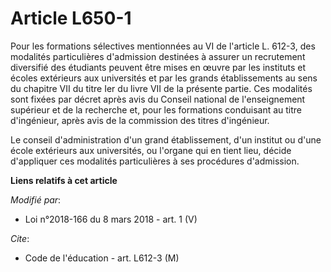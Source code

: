 # Article L650-1

Pour les formations sélectives mentionnées au VI de l'article L. 612-3, des modalités particulières d'admission destinées à
assurer un recrutement diversifié des étudiants peuvent être mises en œuvre par les instituts et écoles extérieurs aux
universités et par les grands établissements au sens du chapitre VII du titre Ier du livre VII de la présente partie. Ces
modalités sont fixées par décret après avis du Conseil national de l'enseignement supérieur et de la recherche et, pour les
formations conduisant au titre d'ingénieur, après avis de la commission des titres d'ingénieur.

Le conseil d'administration d'un grand établissement, d'un institut ou d'une école extérieurs aux universités, ou l'organe
qui en tient lieu, décide d'appliquer ces modalités particulières à ses procédures d'admission.

**Liens relatifs à cet article**

_Modifié par_:

  - Loi n°2018-166 du 8 mars 2018 - art. 1 (V)

_Cite_:

  - Code de l'éducation - art. L612-3 (M)
